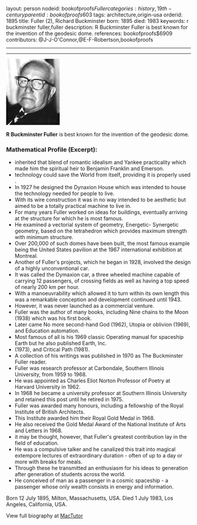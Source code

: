 layout: person
nodeid: bookofproofs$Fuller
categories: history,19th-century
parentid: bookofproofs$603
tags: architecture,origin-usa
orderid: 1895
title: Fuller (2), Richard Buckminster
born: 1895
died: 1983
keywords: r buckminster fuller,fuller
description: R Buckminster Fuller is best known for the invention of the geodesic dome.
references: bookofproofs$6909
contributors: @J-J-O'Connor,@E-F-Robertson,bookofproofs

---



---

![Fuller.jpg](https://github.com/bookofproofs/bookofproofs.github.io/blob/main/_sources/_assets/images/portraits/Fuller.jpg?raw=true)

**R Buckminster Fuller** is best known for the invention of the geodesic dome.

### Mathematical Profile (Excerpt):
* inherited that blend of romantic idealism and Yankee practicality which made him the spiritual heir to Benjamin Franklin and Emerson.
* technology could save the World from itself, providing it is properly used .
* In 1927 he designed the Dynaxion House which was intended to house the technology needed for people to live.
* With its wire construction it was in no way intended to be aesthetic but aimed to be a totally practical machine to live in.
* For many years Fuller worked on ideas for buildings, eventually arriving at the structure for which he is most famous.
* He examined a vectorial system of geometry, Energetic- Synergetic geometry, based on the tetrahedron which provides maximum strength with minimum structure.
* Over 200,000 of such domes have been built, the most famous example being the United States pavilion at the 1967 international exhibition at Montreal.
* Another of Fuller's projects, which he began in 1928, involved the design of a highly unconventional car.
* It was called the Dymaxion car, a three wheeled machine capable of carrying 12 passengers, of crossing fields as well as having a top speed of nearly 200 km per hour.
* With a manoeuvrability which allowed it to turn within its own length this was a remarkable conception and development continued until 1943.
* However, it was never launched as a commercial venture.
* Fuller was the author of many books, including Nine chains to the Moon (1938) which was his first book.
* Later came No more second-hand God (1962), Utopia or oblivion (1969), and Education automation.
* Most famous of all is his 1969 classic Operating manual for spaceship Earth but he also published Earth, Inc.
* (1973), and Critical Path (1981).
* A collection of his writings was published in 1970 as The Buckminster Fuller reader.
* Fuller was research professor at Carbondale, Southern Illinois University, from 1959 to 1968.
* He was appointed as Charles Eliot Norton Professor of Poetry at Harvard University in 1962.
* In 1968 he became a university professor at Southern Illinois University and retained this post until he retired in 1975.
* Fuller was awarded many honours, including a fellowship of the Royal Institute of British Architects.
* This Institute awarded him their Royal Gold Medal in 1968.
* He also received the Gold Medal Award of the National Institute of Arts and Letters in 1968.
* it may be thought, however, that Fuller's greatest contribution lay in the field of education.
* He was a compulsive talker and he canalized this trait into magical extempore lectures of extraordinary duration - often of up to a day or more with breaks for meals.
* Through these he transmitted an enthusiasm for his ideas to generation after generation of students across the world.
* He conceived of man as a passenger in a cosmic spaceship - a passenger whose only wealth consists in energy and information.

Born 12 July 1895, Milton, Massachusetts, USA. Died 1 July 1983, Los Angeles, California, USA.

View full biography at [MacTutor](https://mathshistory.st-andrews.ac.uk/Biographies/Fuller/)
